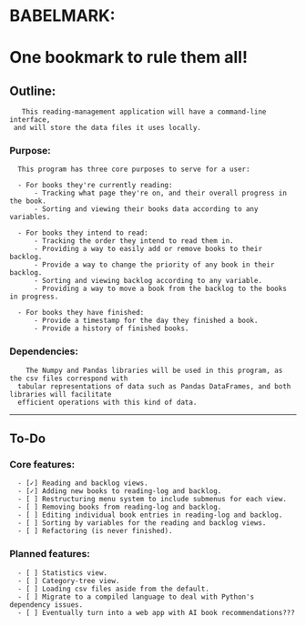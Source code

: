 # BABELMARK:
 # One bookmark to rule them all!

 ## Outline:
     
       This reading-management application will have a command-line interface,
     and will store the data files it uses locally.
     
  ### Purpose:
  
      This program has three core purposes to serve for a user:
     
      - For books they're currently reading:
          - Tracking what page they're on, and their overall progress in the book. 
          - Sorting and viewing their books data according to any variables.
       
      - For books they intend to read:
          - Tracking the order they intend to read them in.
          - Providing a way to easily add or remove books to their backlog.
          - Provide a way to change the priority of any book in their backlog.
          - Sorting and viewing backlog according to any variable.
          - Providing a way to move a book from the backlog to the books in progress.
         
      - For books they have finished:
          - Provide a timestamp for the day they finished a book.
          - Provide a history of finished books.

  ### Dependencies:
  
        The Numpy and Pandas libraries will be used in this program, as the csv files correspond with
      tabular representations of data such as Pandas DataFrames, and both libraries will facilitate
      efficient operations with this kind of data.
      
***

 ## To-Do
     
  ### Core features:

      - [✓] Reading and backlog views.
      - [✓] Adding new books to reading-log and backlog.
      - [ ] Restructuring menu system to include submenus for each view.
      - [ ] Removing books from reading-log and backlog.
      - [ ] Editing individual book entries in reading-log and backlog.
      - [ ] Sorting by variables for the reading and backlog views.
      - [ ] Refactoring (is never finished).
     
  ### Planned features:

      - [ ] Statistics view.
      - [ ] Category-tree view.
      - [ ] Loading csv files aside from the default.
      - [ ] Migrate to a compiled language to deal with Python's dependency issues.
      - [ ] Eventually turn into a web app with AI book recommendations???
     


```python

```

